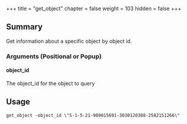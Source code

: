 +++
title = "get_object"
chapter = false
weight = 103
hidden = false
+++

## Summary

Get information about a specific object by object id.

### Arguments (Positional or Popup)


#### object_id
The object_id for the object to query

## Usage
```
get_object -object_id \"S-1-5-21-909015691-3030120388-2582151266\"
```
